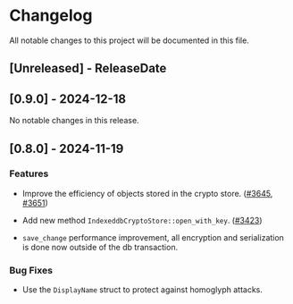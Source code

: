 # Changelog

All notable changes to this project will be documented in this file.

<!-- next-header -->

## [Unreleased] - ReleaseDate

## [0.9.0] - 2024-12-18

No notable changes in this release.

## [0.8.0] - 2024-11-19

### Features

- Improve the efficiency of objects stored in the crypto store.
  ([#3645](https://github.com/matrix-org/matrix-rust-sdk/pull/3645), [#3651](https://github.com/matrix-org/matrix-rust-sdk/pull/3651))

- Add new method `IndexeddbCryptoStore::open_with_key`. ([#3423](https://github.com/matrix-org/matrix-rust-sdk/pull/3423))

- `save_change` performance improvement, all encryption and serialization
  is done now outside of the db transaction.
### Bug Fixes

- Use the `DisplayName` struct to protect against homoglyph attacks.
